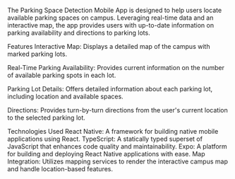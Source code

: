 The Parking Space Detection Mobile App is designed to help users locate available parking spaces on campus. Leveraging real-time data and an interactive map, the app provides users with up-to-date information on parking availability and directions to parking lots.

Features
Interactive Map: Displays a detailed map of the campus with marked parking lots.

Real-Time Parking Availability: Provides current information on the number of available parking spots in each lot.

Parking Lot Details: Offers detailed information about each parking lot, including location and available spaces.

Directions: Provides turn-by-turn directions from the user's current location to the selected parking lot.

Technologies Used
React Native: A framework for building native mobile applications using React.
TypeScript: A statically typed superset of JavaScript that enhances code quality and maintainability.
Expo: A platform for building and deploying React Native applications with ease.
Map Integration: Utilizes mapping services to render the interactive campus map and handle location-based features.